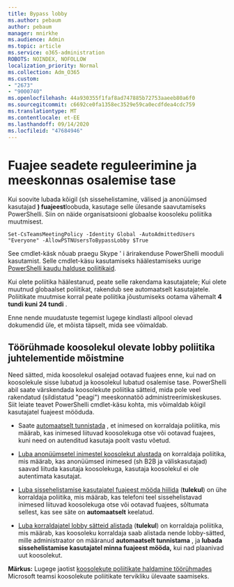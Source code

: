 ```yaml
---
title: Bypass lobby
ms.author: pebaum
author: pebaum
manager: mnirkhe
ms.audience: Admin
ms.topic: article
ms.service: o365-administration
ROBOTS: NOINDEX, NOFOLLOW
localization_priority: Normal
ms.collection: Adm_O365
ms.custom:
- "2673"
- "9000740"
ms.openlocfilehash: 44a930355f1faf8ad747885b72753aaeeb80a6f0
ms.sourcegitcommit: c6692ce0fa1358ec3529e59ca0ecdfdea4cdc759
ms.translationtype: MT
ms.contentlocale: et-EE
ms.lasthandoff: 09/14/2020
ms.locfileid: "47684946"
---
```

# <a name="control-lobby-settings-and-level-of-participation-in-teams"></a>Fuajee seadete reguleerimine ja meeskonnas osalemise tase

Kui soovite lubada kõigil (sh sissehelistamine, välised ja anonüümsed kasutajad **) fuajeest**loobuda, kasutage selle ülesande saavutamiseks PowerShelli. Siin on näide organisatsiooni globaalse koosoleku poliitika muutmisest.

`Set-CsTeamsMeetingPolicy -Identity Global -AutoAdmittedUsers "Everyone" -AllowPSTNUsersToBypassLobby $True`

See cmdlet-käsk nõuab praegu Skype ' i ärirakenduse PowerShelli mooduli kasutamist. Selle cmdlet-käsu kasutamiseks häälestamiseks uurige [PowerShelli kaudu halduse poliitikaid](https://docs.microsoft.com/microsoftteams/teams-powershell-overview#managing-policies-via-powershell).

Kui olete poliitika häälestanud, peate selle rakendama kasutajatele; Kui olete muutnud globaalset poliitikat, rakendub see automaatselt kasutajatele. Poliitikate muutmise korral peate poliitika jõustumiseks ootama vähemalt **4 tundi kuni 24 tundi** . 

Enne nende muudatuste tegemist lugege kindlasti allpool olevad dokumendid üle, et mõista täpselt, mida see võimaldab.


## <a name="understanding-teams-meeting-lobby-policy-controls"></a>Töörühmade koosolekul olevate lobby poliitika juhtelementide mõistmine

Need sätted, mida koosolekul osalejad ootavad fuajees enne, kui nad on koosolekule sisse lubatud ja koosolekul lubatud osalemise tase. PowerShelli abil saate värskendada koosolekute poliitika sätteid, mida pole veel rakendatud (sildistatud "peagi") meeskonnatöö administreerimiskeskuses. Siit leiate teavet PowerShelli cmdlet-käsu kohta, mis võimaldab kõigil kasutajatel fuajeest mööduda.

- Saate [automaatselt tunnistada](https://docs.microsoft.com/microsoftteams/meeting-policies-in-teams#automatically-admit-people) , et inimesed on korraldaja poliitika, mis määrab, kas inimesed liituvad koosolekuga otse või ootavad fuajees, kuni need on autenditud kasutaja poolt vastu võetud.

- [Luba anonüümsetel inimestel koosolekut alustada](https://docs.microsoft.com/microsoftteams/meeting-policies-in-teams#allow-anonymous-people-to-start-a-meeting) on korraldaja poliitika, mis määrab, kas anonüümsed inimesed (sh B2B ja väliskasutajad) saavad liituda kasutaja koosolekuga, kasutaja koosolekul ei ole autentimata kasutajat.

- [Luba sissehelistamise kasutajatel fuajeest mööda hiilida](https://docs.microsoft.com/microsoftteams/meeting-policies-in-teams#allow-dial-in-users-to-bypass-the-lobby-coming-soon) (**tulekul**) on ühe korraldaja poliitika, mis määrab, kas telefoni teel sissehelistavad inimesed liituvad koosolekuga otse või ootavad fuajees, sõltumata sellest, kas see säte on **automaatselt** keelatud.

- [Luba korraldajatel lobby sätteid alistada](https://docs.microsoft.com/microsoftteams/meeting-policies-in-teams#allow-organizers-to-override-lobby-settings-coming-soon) (**tulekul**) on korraldaja poliitika, mis määrab, kas koosoleku korraldaja saab alistada nende lobby-sätted, mille administraator on määranud **automaatselt tunnistama** , ja **lubada sissehelistamise kasutajatel minna fuajeest mööda,** kui nad plaanivad uut koosolekut.

**Märkus:** Lugege jaotist [koosolekute poliitikate haldamine töörühmades](https://docs.microsoft.com/microsoftteams/meeting-policies-in-teams) Microsoft teamsi koosolekute poliitikate tervikliku ülevaate saamiseks.
